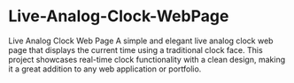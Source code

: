 # Live-Analog-Clock-WebPage
 Live Analog Clock Web Page A simple and elegant live analog clock web page that displays the current time using a traditional clock face. This project showcases real-time clock functionality with a clean design, making it a great addition to any web application or portfolio.
